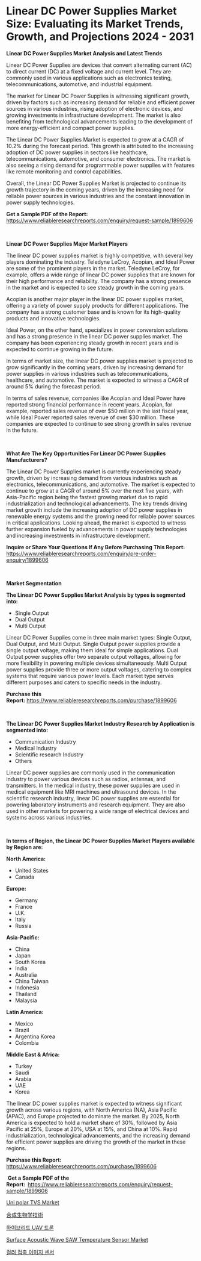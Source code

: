 <p><h1>Linear DC Power Supplies Market Size: Evaluating its Market Trends, Growth, and Projections 2024 - 2031</h1></p><p><strong>Linear DC Power Supplies Market Analysis and Latest Trends</strong></p>
<p><p>Linear DC Power Supplies are devices that convert alternating current (AC) to direct current (DC) at a fixed voltage and current level. They are commonly used in various applications such as electronics testing, telecommunications, automotive, and industrial equipment.</p><p>The market for Linear DC Power Supplies is witnessing significant growth, driven by factors such as increasing demand for reliable and efficient power sources in various industries, rising adoption of electronic devices, and growing investments in infrastructure development. The market is also benefiting from technological advancements leading to the development of more energy-efficient and compact power supplies.</p><p>The Linear DC Power Supplies Market is expected to grow at a CAGR of 10.2% during the forecast period. This growth is attributed to the increasing adoption of DC power supplies in sectors like healthcare, telecommunications, automotive, and consumer electronics. The market is also seeing a rising demand for programmable power supplies with features like remote monitoring and control capabilities.</p><p>Overall, the Linear DC Power Supplies Market is projected to continue its growth trajectory in the coming years, driven by the increasing need for reliable power sources in various industries and the constant innovation in power supply technologies.</p></p>
<p><strong>Get a Sample PDF of the Report:&nbsp;</strong> <a href="https://www.reliableresearchreports.com/enquiry/request-sample/1899606">https://www.reliableresearchreports.com/enquiry/request-sample/1899606</a></p>
<p>&nbsp;</p>
<p><strong>Linear DC Power Supplies Major Market Players</strong></p>
<p><p>The linear DC power supplies market is highly competitive, with several key players dominating the industry. Teledyne LeCroy, Acopian, and Ideal Power are some of the prominent players in the market. Teledyne LeCroy, for example, offers a wide range of linear DC power supplies that are known for their high performance and reliability. The company has a strong presence in the market and is expected to see steady growth in the coming years.</p><p>Acopian is another major player in the linear DC power supplies market, offering a variety of power supply products for different applications. The company has a strong customer base and is known for its high-quality products and innovative technologies.</p><p>Ideal Power, on the other hand, specializes in power conversion solutions and has a strong presence in the linear DC power supplies market. The company has been experiencing steady growth in recent years and is expected to continue growing in the future.</p><p>In terms of market size, the linear DC power supplies market is projected to grow significantly in the coming years, driven by increasing demand for power supplies in various industries such as telecommunications, healthcare, and automotive. The market is expected to witness a CAGR of around 5% during the forecast period.</p><p>In terms of sales revenue, companies like Acopian and Ideal Power have reported strong financial performance in recent years. Acopian, for example, reported sales revenue of over $50 million in the last fiscal year, while Ideal Power reported sales revenue of over $30 million. These companies are expected to continue to see strong growth in sales revenue in the future.</p></p>
<p>&nbsp;</p>
<p><strong>What Are The Key Opportunities For Linear DC Power Supplies Manufacturers?</strong></p>
<p><p>The Linear DC Power Supplies market is currently experiencing steady growth, driven by increasing demand from various industries such as electronics, telecommunications, and automotive. The market is expected to continue to grow at a CAGR of around 5% over the next five years, with Asia-Pacific region being the fastest growing market due to rapid industrialization and technological advancements. The key trends driving market growth include the increasing adoption of DC power supplies in renewable energy systems and the growing need for reliable power sources in critical applications. Looking ahead, the market is expected to witness further expansion fueled by advancements in power supply technologies and increasing investments in infrastructure development.</p></p>
<p><strong>Inquire or Share Your Questions If Any Before Purchasing This Report:</strong> <a href="https://www.reliableresearchreports.com/enquiry/pre-order-enquiry/1899606">https://www.reliableresearchreports.com/enquiry/pre-order-enquiry/1899606</a></p>
<p>&nbsp;</p>
<p><strong>Market Segmentation</strong></p>
<p><strong>The Linear DC Power Supplies Market Analysis by types is segmented into:</strong></p>
<p><ul><li>Single Output</li><li>Dual Output</li><li>Multi Output</li></ul></p>
<p><p>Linear DC Power Supplies come in three main market types: Single Output, Dual Output, and Multi Output. Single Output power supplies provide a single output voltage, making them ideal for simple applications. Dual Output power supplies offer two separate output voltages, allowing for more flexibility in powering multiple devices simultaneously. Multi Output power supplies provide three or more output voltages, catering to complex systems that require various power levels. Each market type serves different purposes and caters to specific needs in the industry.</p></p>
<p><strong>Purchase this Report:&nbsp;</strong><a href="https://www.reliableresearchreports.com/purchase/1899606">https://www.reliableresearchreports.com/purchase/1899606</a></p>
<p>&nbsp;</p>
<p><strong>The Linear DC Power Supplies Market Industry Research by Application is segmented into:</strong></p>
<p><ul><li>Communication Industry</li><li>Medical Industry</li><li>Scientific research Industry</li><li>Others</li></ul></p>
<p><p>Linear DC power supplies are commonly used in the communication industry to power various devices such as radios, antennas, and transmitters. In the medical industry, these power supplies are used in medical equipment like MRI machines and ultrasound devices. In the scientific research industry, linear DC power supplies are essential for powering laboratory instruments and research equipment. They are also used in other markets for powering a wide range of electrical devices and systems across various industries.</p></p>
<p>&nbsp;</p>
<p><strong>In terms of Region, the Linear DC Power Supplies Market Players available by Region are:</strong></p>
<p>
    <p> <strong> North America: </strong>
        <ul>
            <li>United States</li>
            <li>Canada</li>
        </ul>
        </p> 
    <p> <strong> Europe: </strong>
        <ul>
            <li>Germany</li>
            <li>France</li>
            <li>U.K.</li>
            <li>Italy</li>
            <li>Russia</li>
        </ul>
        </p> 
    <p> <strong> Asia-Pacific: </strong>
        <ul>
            <li>China</li>
            <li>Japan</li>
            <li>South Korea</li>
            <li>India</li>
            <li>Australia</li>
            <li>China Taiwan</li>
            <li>Indonesia</li>
            <li>Thailand</li>
            <li>Malaysia</li>
        </ul>
        </p> 
    <p> <strong> Latin America: </strong>
        <ul>
            <li>Mexico</li>
            <li>Brazil</li>
            <li>Argentina Korea</li>
            <li>Colombia</li>
        </ul>
        </p> 
    <p> <strong> Middle East & Africa: </strong>
        <ul>
            <li>Turkey</li>
            <li>Saudi</li>
            <li>Arabia</li>
            <li>UAE</li>
            <li>Korea</li>
        </ul>
    </p>
    </p>
<p><p>The linear DC power supplies market is expected to witness significant growth across various regions, with North America (NA), Asia Pacific (APAC), and Europe projected to dominate the market. By 2025, North America is expected to hold a market share of 30%, followed by Asia Pacific at 25%, Europe at 20%, USA at 15%, and China at 10%. Rapid industrialization, technological advancements, and the increasing demand for efficient power supplies are driving the growth of the market in these regions.</p></p>
<p><strong>Purchase this Report: </strong><a href="https://www.reliableresearchreports.com/purchase/1899606">https://www.reliableresearchreports.com/purchase/1899606</a></p>
<p>&nbsp;<strong>Get a Sample PDF of the Report:&nbsp;&nbsp;</strong><a href="https://www.reliableresearchreports.com/enquiry/request-sample/1899606">https://www.reliableresearchreports.com/enquiry/request-sample/1899606</a></p>
<p><strong></strong></p>
<p><p><a href="https://medium.com/@dorothybrooks53/uni-polar-tvs-market-insights-into-market-cagr-market-trends-and-growth-strategies-925040dd05a2">Uni polar TVS Market</a></p><p><a href="https://medium.com/@colbu56546/%E5%90%88%E6%88%90%E7%94%9F%E7%89%A9%E5%AD%A6%E6%8A%80%E8%A1%93%E5%B8%82%E5%A0%B4-2031%E5%B9%B4%E3%81%BE%E3%81%A7%E3%81%AE%E6%88%90%E5%8A%9F%E3%81%99%E3%82%8B%E3%83%93%E3%82%B8%E3%83%8D%E3%82%B9%E6%88%A6%E7%95%A5%E3%81%AE%E9%8D%B5-df058b5e0391">合成生物学技術</a></p><p><a href="https://github.com/wallacBahrtyinger567686/Market-Research-Report-List-1/blob/main/718519611062.md">하이브리드 UAV 드론</a></p><p><a href="https://medium.com/@dorisstephens14/surface-acoustic-wave-saw-temperature-sensor-market-size-and-market-trends-complete-industry-0d784ea38c06">Surface Acoustic Wave SAW Temperature Sensor Market</a></p><p><a href="https://medium.com/@bereniceroberts1978/%EC%83%89%EC%83%81-%EC%A0%91%EC%B4%89-%EC%9D%B4%EB%AF%B8%EC%A7%80-%EC%84%BC%EC%84%9C-%EC%8B%9C%EC%9E%A5%EC%9D%80-%EC%8B%9C%EC%9E%A5-%EC%A0%90%EC%9C%A0%EC%9C%A8-%ED%81%AC%EA%B8%B0-%EB%B0%8F-2031%EB%85%84%EA%B9%8C%EC%A7%80-%EC%98%88%EC%83%81%EB%90%98%EB%8A%94-%EC%98%88%EC%B8%A1%EC%97%90-%EC%B4%88%EC%A0%90%EC%9D%84-%EB%A7%9E%EC%B6%94%EA%B3%A0-%EC%9E%88%EC%8A%B5%EB%8B%88%EB%8B%A4-e93f3f7f0b9e">컬러 접촉 이미지 센서</a></p></p>